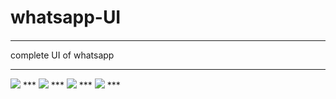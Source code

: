 # whatsapp-UI
#### 
***
complete UI of whatsapp
***
<img src="screenshot/image1.png">
***
<img src="screenshot/image2.png">
***
<img src="screenshot/image3.png">
***
<img src="screenshot/image4.png">
***






